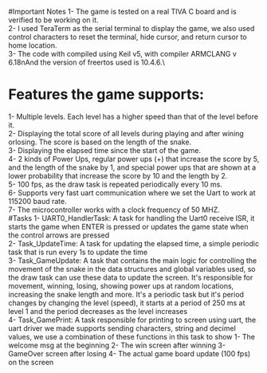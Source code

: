 #Important Notes
1- The game is tested on a real TIVA C board and is verified to be working on it.\
2- I used TeraTerm as the serial terminal to display the game, we also used control characters to reset the terminal, hide cursor, and return cursor to
home location.\
3- The code with compiled using Keil v5, with compiler ARMCLANG v 6.18nAnd the version of freertos used is 10.4.6.\

# Features the game supports:
1- Multiple levels. Each level has a higher speed than that of the level before it.\
2- Displaying the total score of all levels during playing and after wining orlosing. The score is based on the length of the snake.\
3- Displaying the elapsed time since the start of the game.\
4- 2 kinds of Power Ups, regular power ups (+) that increase the score by 5, and the length of the snake by 1, and special power ups that are shown at a lower probability that increase the score by 10 and the length by 2.\
5- 100 fps, as the draw task is repeated periodically every 10 ms.\
6- Supports very fast uart communication where we set the Uart to work at 115200 baud rate.\
7- The microcontroller works with a clock frequency of 50 MHZ.\
#Tasks
1- UART0_HandlerTask:
A task for handling the Uart0 receive ISR, it starts the game when ENTER is
pressed or updates the game state when the control arrows are pressed\
2- Task_UpdateTime:
A task for updating the elapsed time, a simple periodic task that is run every
1s to update the time\
3- Task_GameUpdate:
A task that contains the main logic for controlling the movement of the snake
in the data structures and global variables used, so the draw task can use
these data to update the screen.
It's responsible for movement, winning, losing, showing power ups at random
locations, increasing the snake length and more.
It's a periodic task but it's period changes by changing the level (speed), it
starts at a period of 250 ms at level 1 and the period decreases as the level
increases\
4- Task_GamePrint:
A task responsible for printing to screen using uart, the uart driver we made
supports sending characters, string and decimel values, we use a combination
of these functions in this task to show
1- The welcome msg at the beginning
2- The win screen after winning
3- GameOver screen after losing
4- The actual game board update (100 fps) on the screen
